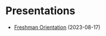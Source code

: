 # Presentations

- [Freshman Orientation](https://colganmusictech.github.io/presentations/freshman-orientation/) (2023-08-17)
